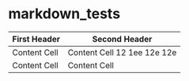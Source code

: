 # markdown_tests


| First Header  | Second Header |
| ------------- | ------------- |
| Content Cell  | Content Cell 12 1ee 12e 12e   |
| Content Cell  | Content Cell  |
